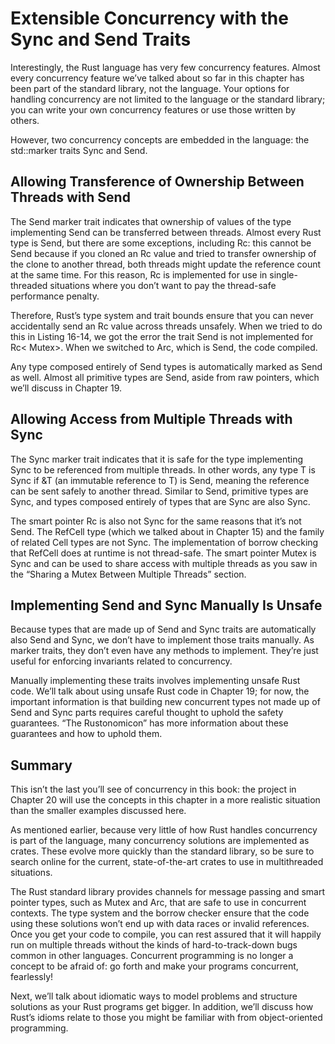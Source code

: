 # Extensible Concurrency with the Sync and Send Traits

Interestingly, the Rust language has very few concurrency features. Almost every concurrency feature we’ve talked about
so far in this chapter has been part of the standard library, not the language. Your options for handling concurrency
are not limited to the language or the standard library; you can write your own concurrency features or use those
written by others.

However, two concurrency concepts are embedded in the language: the std::marker traits Sync and Send.

## Allowing Transference of Ownership Between Threads with Send

The Send marker trait indicates that ownership of values of the type implementing Send can be transferred between
threads. Almost every Rust type is Send, but there are some exceptions, including Rc<T>: this cannot be Send because if
you cloned an Rc<T> value and tried to transfer ownership of the clone to another thread, both threads might update the
reference count at the same time. For this reason, Rc<T> is implemented for use in single-threaded situations where you
don’t want to pay the thread-safe performance penalty.

Therefore, Rust’s type system and trait bounds ensure that you can never accidentally send an Rc<T> value across threads
unsafely. When we tried to do this in Listing 16-14, we got the error the trait Send is not implemented for Rc<
Mutex<i32>>. When we switched to Arc<T>, which is Send, the code compiled.

Any type composed entirely of Send types is automatically marked as Send as well. Almost all primitive types are Send,
aside from raw pointers, which we’ll discuss in Chapter 19.

## Allowing Access from Multiple Threads with Sync

The Sync marker trait indicates that it is safe for the type implementing Sync to be referenced from multiple threads.
In other words, any type T is Sync if &T (an immutable reference to T) is Send, meaning the reference can be sent safely
to another thread. Similar to Send, primitive types are Sync, and types composed entirely of types that are Sync are
also Sync.

The smart pointer Rc<T> is also not Sync for the same reasons that it’s not Send. The RefCell<T> type (which we talked
about in Chapter 15) and the family of related Cell<T> types are not Sync. The implementation of borrow checking that
RefCell<T> does at runtime is not thread-safe. The smart pointer Mutex<T> is Sync and can be used to share access with
multiple threads as you saw in the “Sharing a Mutex<T> Between Multiple Threads” section.

## Implementing Send and Sync Manually Is Unsafe

Because types that are made up of Send and Sync traits are automatically also Send and Sync, we don’t have to implement
those traits manually. As marker traits, they don’t even have any methods to implement. They’re just useful for
enforcing invariants related to concurrency.

Manually implementing these traits involves implementing unsafe Rust code. We’ll talk about using unsafe Rust code in
Chapter 19; for now, the important information is that building new concurrent types not made up of Send and Sync parts
requires careful thought to uphold the safety guarantees. “The Rustonomicon” has more information about these guarantees
and how to uphold them.

## Summary

This isn’t the last you’ll see of concurrency in this book: the project in Chapter 20 will use the concepts in this
chapter in a more realistic situation than the smaller examples discussed here.

As mentioned earlier, because very little of how Rust handles concurrency is part of the language, many concurrency
solutions are implemented as crates. These evolve more quickly than the standard library, so be sure to search online
for the current, state-of-the-art crates to use in multithreaded situations.

The Rust standard library provides channels for message passing and smart pointer types, such as Mutex<T> and Arc<T>,
that are safe to use in concurrent contexts. The type system and the borrow checker ensure that the code using these
solutions won’t end up with data races or invalid references. Once you get your code to compile, you can rest assured
that it will happily run on multiple threads without the kinds of hard-to-track-down bugs common in other languages.
Concurrent programming is no longer a concept to be afraid of: go forth and make your programs concurrent, fearlessly!

Next, we’ll talk about idiomatic ways to model problems and structure solutions as your Rust programs get bigger. In
addition, we’ll discuss how Rust’s idioms relate to those you might be familiar with from object-oriented programming.